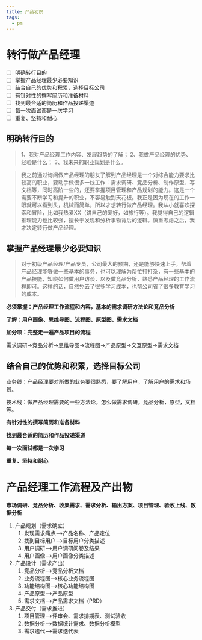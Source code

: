 ```yaml
---
title: 产品初识
tags:
  - pm
---
```


# 转行做产品经理

- [ ] 明确转行目的
- [ ] 掌握产品经理最少必要知识
- [ ] 结合自己的优势和积累，选择目标公司
- [ ] 有针对性的撰写简历和准备材料
- [ ] 找到最合适的简历和作品投递渠道
- [ ] 每一次面试都是一次学习
- [ ] 重复、坚持和耐心

## 明确转行目的

> 1、我对产品经理工作内容、发展趋势的了解；
> 2、我做产品经理的优势、经验是什么；
> 3、我未来的职业规划是什么。

> 我之前通过询问做产品经理的朋友了解到产品经理是一个对综合能力要求比较高的职业，要动手做很多一线工作：需求调研、竞品分析、制作原型、写文档等，同时高阶一些的，还要掌握项目管理和产品规划的能力。这是一个需要不断学习和提升的职业，不容易触到天花板。我正是因为现在的工作一眼就可以看到头，机械而简单，所以才想转行做产品经理。我从小就喜欢探索和冒险，比如我热爱XX（讲自己的爱好，如旅行等）。我觉得自己的逻辑推理能力也比较强，擅长于发现和分析事物背后的逻辑。慎重考虑之后，我才决定转行做产品经理。

## 掌握产品经理最少必要知识

> 对于初级产品经理/产品专员，公司最大的预期，还是能够快速上手，帮着产品经理能够做一些基本的事务，也可以理解为帮忙打打杂，有一些基本的产品技能，知晓如何做用户访谈，以及做竞品分析，熟悉产品经理的工作流程即可。这样的话，自然免去了很多学习成本，也帮公司省了很多教育学习的成本。

**必须掌握：产品经理工作流程和内容，基本的需求调研方法论和竞品分析**

**了解：用户画像、思维导图、流程图、原型图、需求文档**

**加分项：完整走一遍产品项目的流程**

需求调研->竞品分析->思维导图->流程图->产品原型->交互原型->需求文档

## 结合自己的优势和积累，选择目标公司

业务线：产品经理要对所做的业务要很熟悉，要了解用户，了解用户的需求和场景。

技术线：做产品经理需要的一些方法论，怎么做需求调研，竞品分析，原型，文档等。

**有针对性的撰写简历和准备材料**

**找到最合适的简历和作品投递渠道**

**每一次面试都是一次学习**

**重复、坚持和耐心**

# 产品经理工作流程及产出物

**市场调研、竞品分析、收集需求、需求分析、输出方案、项目管理、验收上线、数据分析**

1. 产品规划（需求确立）
   1. 发现需求痛点——>产品名称、产品定位
   2. 找到目标用户——>目标用户分类描述
   3. 用户调研——>用户调研问卷及结果
   4. 用户画像——>用户画像分类描述
2. 产品设计（需求产出）
   1. 竞品分析——>竞品分析文档
   2. 业务流程图——>核心业务流程图
   3. 功能结构图——>核心功能结构图
   4. 产品原型——>产品原型
   5. 需求文档——>产品需求文档（PRD）
3. 产品交付（需求推进）
   1. 项目管理——>评审会、需求排期表、测试验收
   2. 数据分析——>数据统计需求、数据分析模型
   3. 需求迭代——>需求迭代表

